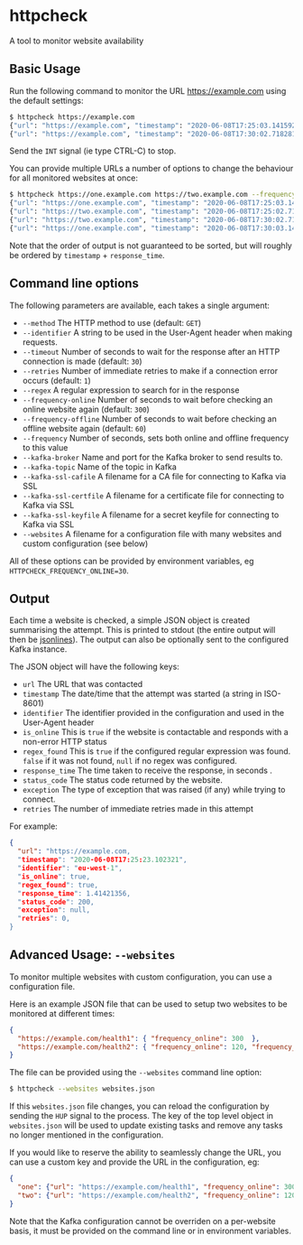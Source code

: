 # httpcheck

A tool to monitor website availability

## Basic Usage

Run the following command to monitor the URL https://example.com using the default settings:

```bash
$ httpcheck https://example.com
{"url": "https://example.com", "timestamp": "2020-06-08T17:25:03.141592", ...}
{"url": "https://example.com", "timestamp": "2020-06-08T17:30:02.718281", ...}
```

Send the `INT` signal (ie type CTRL-C) to stop.

You can provide multiple URLs a number of options to change the behaviour for all monitored websites at once:
```bash
$ httpcheck https://one.example.com https://two.example.com --frequency 60
{"url": "https://one.example.com", "timestamp": "2020-06-08T17:25:03.141592", ...}
{"url": "https://two.example.com", "timestamp": "2020-06-08T17:25:02.718281", ...}
{"url": "https://two.example.com", "timestamp": "2020-06-08T17:30:02.718281", ...}
{"url": "https://one.example.com", "timestamp": "2020-06-08T17:30:03.141592", ...}
```

Note that the order of output is not guaranteed to be sorted, but will roughly be ordered by `timestamp` + `response_time`.

## Command line options

The following parameters are available, each takes a single argument:

* `--method` The HTTP method to use (default: `GET`)
* `--identifier` A string to be used in the User-Agent header when making requests.
* `--timeout` Number of seconds to wait for the response after an HTTP connection is made (default: `30`)
* `--retries` Number of immediate retries to make if a connection error occurs (default: `1`)
* `--regex` A regular expression to search for in the response
* `--frequency-online` Number of seconds to wait before checking an online website again (default: `300`)
* `--frequency-offline` Number of seconds to wait before checking an offline website again (default: `60`)
* `--frequency` Number of seconds, sets both online and offline frequency to this value
* `--kafka-broker` Name and port for the Kafka broker to send results to.
* `--kafka-topic` Name of the topic in Kafka
* `--kafka-ssl-cafile` A filename for a CA file for connecting to Kafka via SSL
* `--kafka-ssl-certfile` A filename for a certificate file for connecting to Kafka via SSL
* `--kafka-ssl-keyfile` A filename for a secret keyfile for connecting to Kafka via SSL
* `--websites` A filename for a configuration file with many websites and custom configuration (see below)

All of these options can be provided by environment variables, eg `HTTPCHECK_FREQUENCY_ONLINE=30`.


## Output

Each time a website is checked, a simple JSON object is created summarising the attempt.
This is printed to stdout (the entire output will then be [jsonlines](http://jsonlines.org/)).
The output can also be optionally sent to the configured Kafka instance.

The JSON object will have the following keys:

 * `url` The URL that was contacted
 * `timestamp` The date/time that the attempt was started (a string in ISO-8601)
 * `identifier` The identifier provided in the configuration and used in the User-Agent header
 * `is_online` This is `true` if the website is contactable and responds with a non-error HTTP status
 * `regex_found` This is `true` if the configured regular expression was found. `false` if it was not found, `null` if no regex was configured.
 * `response_time` The time taken to receive the response, in seconds .
 * `status_code` The status code returned by the website.
 * `exception` The type of exception that was raised (if any) while trying to connect.
 * `retries` The number of immediate retries made in this attempt

For example:

```json
{
  "url": "https://example.com,
  "timestamp": "2020-06-08T17:25:23.102321",
  "identifier": "eu-west-1",
  "is_online": true,
  "regex_found": true,
  "response_time": 1.41421356,
  "status_code": 200,
  "exception": null,
  "retries": 0,
}
```


## Advanced Usage: `--websites`

To monitor multiple websites with custom configuration, you can use a configuration file.

Here is an example JSON file that can be used to setup two websites to be monitored at different times:

```json
{
  "https://example.com/health1": { "frequency_online": 300  },
  "https://example.com/health2": { "frequency_online": 120, "frequency_offline": 30 }
}
```

The file can be provided using the `--websites` command line option:

```bash
$ httpcheck --websites websites.json
```

If this `websites.json` file changes, you can reload the configuration by sending the `HUP` signal to the process.
The key of the top level object in `websites.json` will be used to update existing tasks and remove any tasks no longer mentioned in the configuration.

If you would like to reserve the ability to seamlessly change the URL, you can use a custom key and provide the URL in the configuration, eg:

```json
{
  "one": {"url": "https://example.com/health1", "frequency_online": 300  },
  "two": {"url": "https://example.com/health2", "frequency_online": 120, "frequency_offline": 30 }
}
```

Note that the Kafka configuration cannot be overriden on a per-website basis, it must be provided on the command line or in environment variables.
